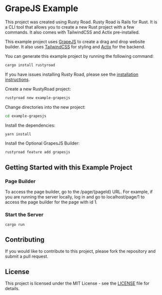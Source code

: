 # GrapeJS Example
This project was created using Rusty Road. Rusty Road is Rails for Rust. It is a CLI tool that allows you to create a new Rust project with a few commands. It also comes with TailwindCSS and Actix pre-installed.

This example project uses [GrapeJS](https://grapesjs.com/) to create a drag and drop website builder. It also uses [TailwindCSS](https://tailwindcss.com/) for styling and [Actix](https://actix.rs/) for the backend.

You can generate this example project by running the following command:

```bash
cargo install rustyroad
```
If you have issues installing Rusty Road, please see the [installation instructions](../README.md#known-issues).


Create a new RustyRoad project:

```bash
rustyroad new example-grapesjs
```

Change directories into the new project:

```bash
cd example-grapesjs
```

Install the dependencies:

```bash
yarn install
```

Install the Optional GrapesJS Builder:

```bash
rustyroad feature add grapesjs
```

## Getting Started with this Example Project

### Page Builder
To access the page builder, go to the /page/{pageId} URL. For example, if you are running the server locally, log in and go to localhost/page/1 to access the page builder for the page with id 1.
            
### Start the Server
 ```
 cargo run
 ```

## Contributing

If you would like to contribute to this project, please fork the repository and submit a pull request.

## License

This project is licensed under the MIT License - see the [LICENSE](LICENSE) file for details.